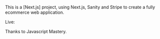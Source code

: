 This is a [Next.js] project, using Next.js, Sanity and Stripe to create a fully ecommerce web application.

Live: 


Thanks to Javascript Mastery.
